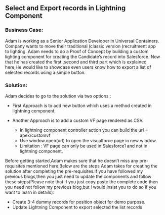 ## Select and Export records in Lightning Component
### Business Case:
Adam is working as a Senior Application Developer in Universal Containers. Company wants to move their traditional (classic version )recruitment app to lighting. Adam needs to do a Proof of Concept by building a custom lighting component for creating the Candidate’s record into Salesforce. Now that he has created the first ,second and third part which is explained here,He would like to showcase even users know how to export a list of selected records using a simple button.
### Solution:
Adam decides to go to the solution via two options :
- First Approach is to add new button which uses a method created in lightning component.
- Another Approach is to add a custom VF page rendered as CSV.

  - In lightning component controller action you can build the url = apex/customvf
  - Use window.open(url) to open the visualforce page in new window.
  - Limitation : VF page can only be used in Salesforce1 and not in lightning component.

Before getting started,Adam makes sure that he doesn’t miss any pre-requisites mentioned here.Below are the steps Adam takes for creating the solution after completing the pre-requisites.If you have followed my previous blogs,then you just need to update the components and follow these steps(Please note that if you just copy paste the complete code then you need not follow my previous blog,but I would insist you to do so if you want to learn in details):
- Create 3-4 dummy records for position object for demo purpose.
- Update Lightning Component to export selected the list records
